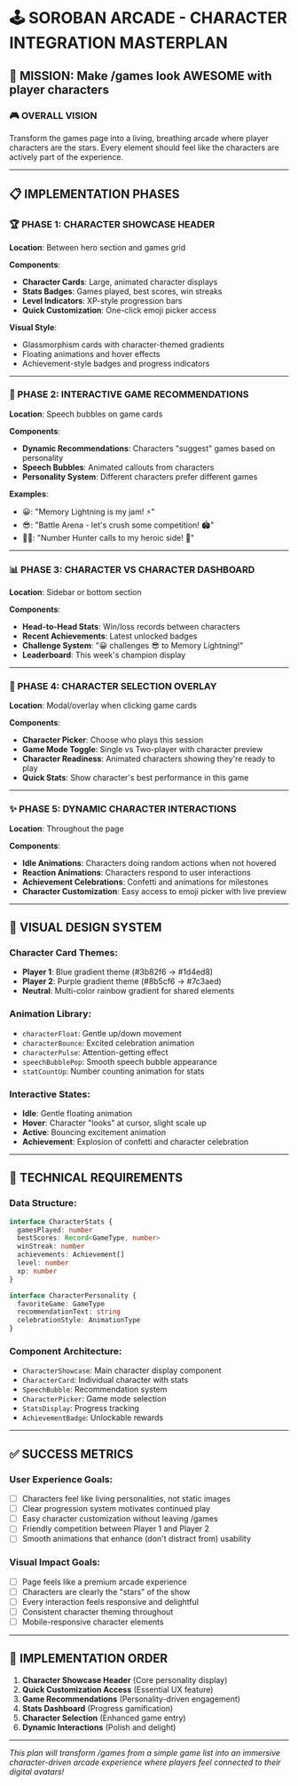 # 🕹️ SOROBAN ARCADE - CHARACTER INTEGRATION MASTERPLAN

## 🎯 MISSION: Make /games look AWESOME with player characters

### 🎮 OVERALL VISION
Transform the games page into a living, breathing arcade where player characters are the stars. Every element should feel like the characters are actively part of the experience.

---

## 📋 IMPLEMENTATION PHASES

### 🏆 PHASE 1: CHARACTER SHOWCASE HEADER
**Location**: Between hero section and games grid

**Components**:
- **Character Cards**: Large, animated character displays
- **Stats Badges**: Games played, best scores, win streaks
- **Level Indicators**: XP-style progression bars
- **Quick Customization**: One-click emoji picker access

**Visual Style**:
- Glassmorphism cards with character-themed gradients
- Floating animations and hover effects
- Achievement-style badges and progress indicators

---

### 🎯 PHASE 2: INTERACTIVE GAME RECOMMENDATIONS
**Location**: Speech bubbles on game cards

**Components**:
- **Dynamic Recommendations**: Characters "suggest" games based on personality
- **Speech Bubbles**: Animated callouts from characters
- **Personality System**: Different characters prefer different games

**Examples**:
- 😀: "Memory Lightning is my jam! ⚡"
- 😎: "Battle Arena - let's crush some competition! 🏟️"
- 🦸‍♂️: "Number Hunter calls to my heroic side! 🎯"

---

### 📊 PHASE 3: CHARACTER VS CHARACTER DASHBOARD
**Location**: Sidebar or bottom section

**Components**:
- **Head-to-Head Stats**: Win/loss records between characters
- **Recent Achievements**: Latest unlocked badges
- **Challenge System**: "😀 challenges 😎 to Memory Lightning!"
- **Leaderboard**: This week's champion display

---

### 🎨 PHASE 4: CHARACTER SELECTION OVERLAY
**Location**: Modal/overlay when clicking game cards

**Components**:
- **Character Picker**: Choose who plays this session
- **Game Mode Toggle**: Single vs Two-player with character preview
- **Character Readiness**: Animated characters showing they're ready to play
- **Quick Stats**: Show character's best performance in this game

---

### ✨ PHASE 5: DYNAMIC CHARACTER INTERACTIONS
**Location**: Throughout the page

**Components**:
- **Idle Animations**: Characters doing random actions when not hovered
- **Reaction Animations**: Characters respond to user interactions
- **Achievement Celebrations**: Confetti and animations for milestones
- **Character Customization**: Easy access to emoji picker with live preview

---

## 🎨 VISUAL DESIGN SYSTEM

### **Character Card Themes**:
- **Player 1**: Blue gradient theme (#3b82f6 → #1d4ed8)
- **Player 2**: Purple gradient theme (#8b5cf6 → #7c3aed)
- **Neutral**: Multi-color rainbow gradient for shared elements

### **Animation Library**:
- `characterFloat`: Gentle up/down movement
- `characterBounce`: Excited celebration animation
- `characterPulse`: Attention-getting effect
- `speechBubblePop`: Smooth speech bubble appearance
- `statCountUp`: Number counting animation for stats

### **Interactive States**:
- **Idle**: Gentle floating animation
- **Hover**: Character "looks" at cursor, slight scale up
- **Active**: Bouncing excitement animation
- **Achievement**: Explosion of confetti and character celebration

---

## 🚀 TECHNICAL REQUIREMENTS

### **Data Structure**:
```typescript
interface CharacterStats {
  gamesPlayed: number
  bestScores: Record<GameType, number>
  winStreak: number
  achievements: Achievement[]
  level: number
  xp: number
}

interface CharacterPersonality {
  favoriteGame: GameType
  recommendationText: string
  celebrationStyle: AnimationType
}
```

### **Component Architecture**:
- `CharacterShowcase`: Main character display component
- `CharacterCard`: Individual character with stats
- `SpeechBubble`: Recommendation system
- `CharacterPicker`: Game mode selection
- `StatsDisplay`: Progress tracking
- `AchievementBadge`: Unlockable rewards

---

## ✅ SUCCESS METRICS

### **User Experience Goals**:
- [ ] Characters feel like living personalities, not static images
- [ ] Clear progression system motivates continued play
- [ ] Easy character customization without leaving /games
- [ ] Friendly competition between Player 1 and Player 2
- [ ] Smooth animations that enhance (don't distract from) usability

### **Visual Impact Goals**:
- [ ] Page feels like a premium arcade experience
- [ ] Characters are clearly the "stars" of the show
- [ ] Every interaction feels responsive and delightful
- [ ] Consistent character theming throughout
- [ ] Mobile-responsive character elements

---

## 🎯 IMPLEMENTATION ORDER

1. **Character Showcase Header** (Core personality display)
2. **Quick Customization Access** (Essential UX feature)
3. **Game Recommendations** (Personality-driven engagement)
4. **Stats Dashboard** (Progress gamification)
5. **Character Selection** (Enhanced game entry)
6. **Dynamic Interactions** (Polish and delight)

---

*This plan will transform /games from a simple game list into an immersive character-driven arcade experience where players feel connected to their digital avatars!*
